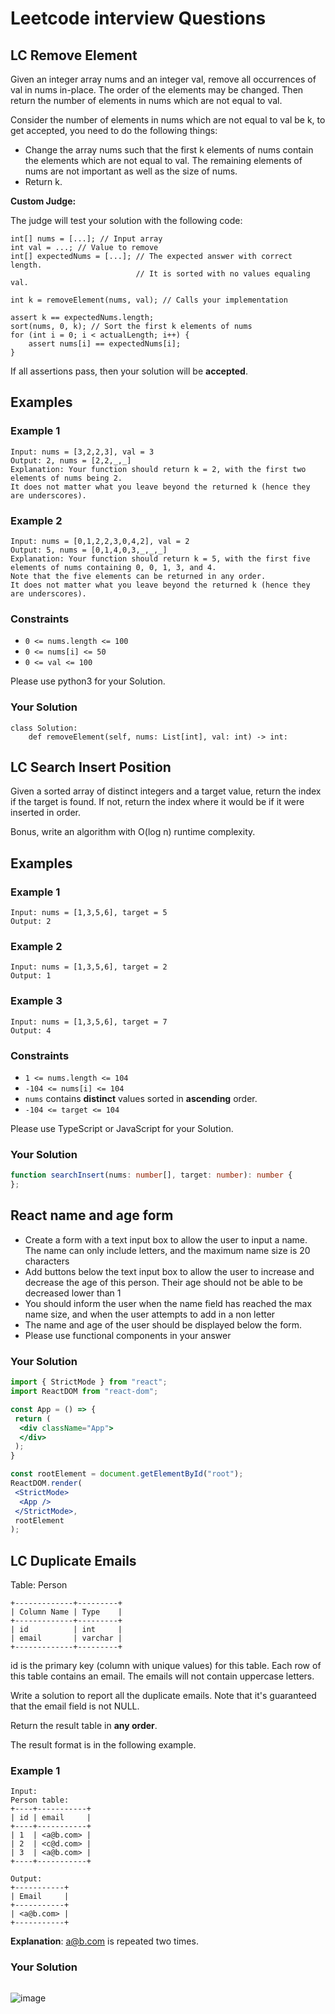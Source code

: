 # Leetcode interview Questions

## LC Remove Element

Given an integer array nums and an integer val, remove all occurrences of val in nums in-place. The order of the elements may be changed. Then return the number of elements in nums which are not equal to val.

Consider the number of elements in nums which are not equal to val be k, to get accepted, you need to do the following things:

- Change the array nums such that the first k elements of nums contain the elements which are not equal to val. The remaining elements of nums are not important as well as the size of nums.
- Return k.

**Custom Judge:**

The judge will test your solution with the following code:

```
int[] nums = [...]; // Input array
int val = ...; // Value to remove
int[] expectedNums = [...]; // The expected answer with correct length.
                            // It is sorted with no values equaling val.

int k = removeElement(nums, val); // Calls your implementation

assert k == expectedNums.length;
sort(nums, 0, k); // Sort the first k elements of nums
for (int i = 0; i < actualLength; i++) {
    assert nums[i] == expectedNums[i];
}
```

If all assertions pass, then your solution will be **accepted**.

## Examples

### Example 1

```
Input: nums = [3,2,2,3], val = 3
Output: 2, nums = [2,2,_,_]
Explanation: Your function should return k = 2, with the first two elements of nums being 2.
It does not matter what you leave beyond the returned k (hence they are underscores).
```

### Example 2

```
Input: nums = [0,1,2,2,3,0,4,2], val = 2
Output: 5, nums = [0,1,4,0,3,_,_,_]
Explanation: Your function should return k = 5, with the first five elements of nums containing 0, 0, 1, 3, and 4.
Note that the five elements can be returned in any order.
It does not matter what you leave beyond the returned k (hence they are underscores).
```

### Constraints

- `0 <= nums.length <= 100`
- `0 <= nums[i] <= 50`
- `0 <= val <= 100`

Please use python3 for your Solution.

### Your Solution

```python3
class Solution:
    def removeElement(self, nums: List[int], val: int) -> int:
```

## LC Search Insert Position

Given a sorted array of distinct integers and a target value, return the index if the target is found. If not, return the index where it would be if it were inserted in order.

Bonus, write an algorithm with O(log n) runtime complexity.

## Examples

### Example 1

```
Input: nums = [1,3,5,6], target = 5
Output: 2
```

### Example 2

```
Input: nums = [1,3,5,6], target = 2
Output: 1
```

### Example 3

```
Input: nums = [1,3,5,6], target = 7
Output: 4
```

### Constraints

- `1 <= nums.length <= 104`
- `-104 <= nums[i] <= 104`
- `nums` contains **distinct** values sorted in **ascending** order.
- `-104 <= target <= 104`

Please use TypeScript or JavaScript for your Solution.

### Your Solution

```Typescript
function searchInsert(nums: number[], target: number): number {
};
```

## React name and age form

- Create a form with a text input box to allow the user to input a name. The name can only include letters, and the maximum name size is 20 characters
- Add buttons below the text input box to allow the user to increase and decrease the age of this person. Their age should not be able to be decreased lower than 1
- You should inform the user when the name field has reached the max name size, and when the user attempts to add in a non letter
- The name and age of the user should be displayed below the form.
- Please use functional components in your answer

### Your Solution

```jsx
import { StrictMode } from "react";
import ReactDOM from "react-dom";

const App = () => {
 return (
  <div className="App">
  </div>
 );
}

const rootElement = document.getElementById("root");
ReactDOM.render(
 <StrictMode>
  <App />
 </StrictMode>,
 rootElement
); 
```

## LC Duplicate Emails

Table: Person
```
+-------------+---------+
| Column Name | Type    |
+-------------+---------+
| id          | int     |
| email       | varchar |
+-------------+---------+
```
id is the primary key (column with unique values) for this table.
Each row of this table contains an email. The emails will not contain uppercase letters.

Write a solution to report all the duplicate emails. Note that it's guaranteed that the email field is not NULL.

Return the result table in **any order**.

The result format is in the following example.

### Example 1

```
Input:
Person table:
+----+-----------+
| id | email     |
+----+-----------+
| 1  | <a@b.com> |
| 2  | <c@d.com> |
| 3  | <a@b.com> |
+----+-----------+

Output:
+-----------+
| Email     |
+-----------+
| <a@b.com> |
+-----------+
```
**Explanation**: <a@b.com> is repeated two times.


### Your Solution
```MySQL
```
![image](https://github.com/geovanie-ruiz/leetcode/assets/58946656/5cded712-6c73-4d5b-85a9-152020f96913)
